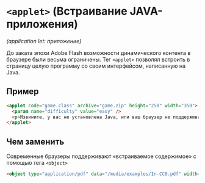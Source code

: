 # `<applet>` (Встраивание JAVA-приложения)

_(application let: приложение)_

До заката эпохи Adobe Flash возможности динамического контента в браузере были весьма ограничены. Тег `<applet>` позволял встроить в страницу целую программу со своим интерфейсом, написанную на Java.

## Пример

```html
<applet code="game.class" archive="game.zip" height="250" width="350">
  <param name="difficulty" value="easy" />
  <p>Извините, у вас не установлена Java, или ваш браузер не поддерживает встраиваемые Java-апплеты.</p>
</applet>
```

## Чем заменить

Современные браузеры поддерживают «встраиваемое содержимое» с помощью тега `<object>`

```html
<object type="application/pdf" data="/media/examples/In-CC0.pdf" width="250" height="200"></object>
```
